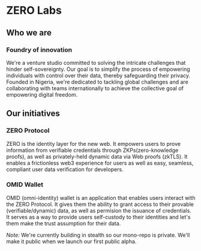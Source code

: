 # ZERO Labs

## Who we are

### Foundry of innovation

We're a venture studio committed to solving the intricate challenges that hinder self-sovereignty. Our goal is to simplify the process of empowering individuals with control over their data, thereby safeguarding their privacy. Founded in Nigeria, we're dedicated to tackling global challenges and are collaborating with teams internationally to achieve the collective goal of empowering digital freedom.

## Our initiatives

### ZERO Protocol

ZERO is the identity layer for the new web. It empowers users to prove information from verifiable credentials through ZKPs(zero-knowledge proofs), as well as privately-held dynamic data via Web proofs (zkTLS). It enables a frictionless web3 experience for users as well as easy, seamless, compliant user data verification for developers.

###  OMID Wallet

OMID (omni-identity) wallet is an application that enables users interact with the ZERO Protocol. It gives them the ability to grant access to their provable (verifiable/dynamic) data, as well as permision the issuance of credentials. It serves as a way to provide users self-custody to their identities and let's them make the trust assumption for their data.

*Note:* We're currently building in stealth so our mono-repo is private. We'll make it public when we launch our first public alpha.
